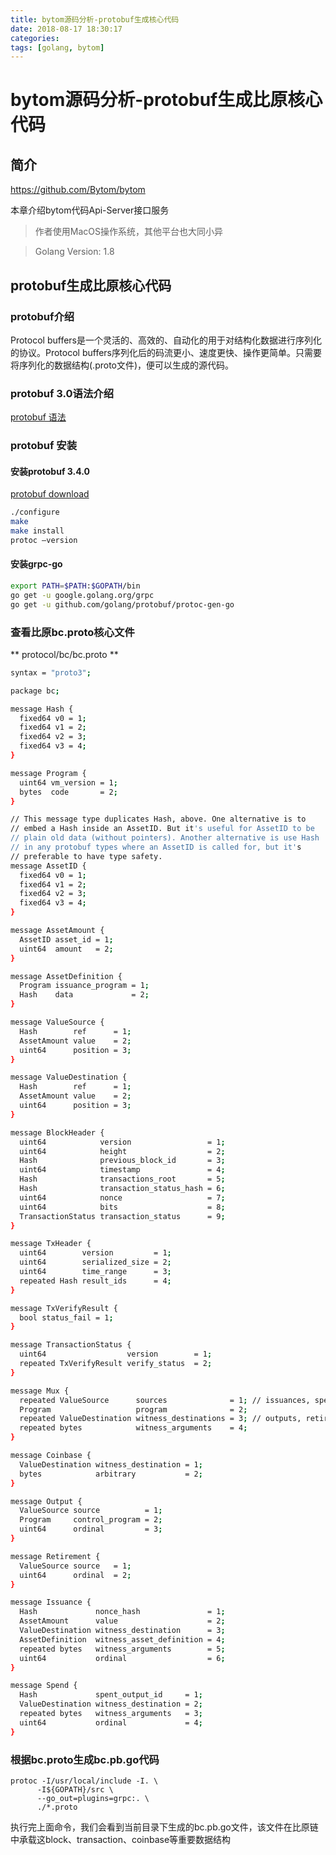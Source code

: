 ```yaml
---
title: bytom源码分析-protobuf生成核心代码
date: 2018-08-17 18:30:17
categories:
tags: [golang, bytom]
---
```



# bytom源码分析-protobuf生成比原核心代码

## 简介

https://github.com/Bytom/bytom

本章介绍bytom代码Api-Server接口服务

> 作者使用MacOS操作系统，其他平台也大同小异

> Golang Version: 1.8



## protobuf生成比原核心代码

### protobuf介绍
Protocol buffers是一个灵活的、高效的、自动化的用于对结构化数据进行序列化的协议。Protocol buffers序列化后的码流更小、速度更快、操作更简单。只需要将序列化的数据结构(.proto文件)，便可以生成的源代码。

### protobuf 3.0语法介绍
[protobuf 语法](https://developers.google.com/protocol-buffers/docs/proto3)


### protobuf 安装

#### 安装protobuf 3.4.0
[protobuf download](https://github.com/google/protobuf/releases)

``` bash
./configure
make
make install
protoc —version
```
#### 安装grpc-go
``` bash
export PATH=$PATH:$GOPATH/bin
go get -u google.golang.org/grpc
go get -u github.com/golang/protobuf/protoc-gen-go
```

### 查看比原bc.proto核心文件
** protocol/bc/bc.proto **

``` bash
syntax = "proto3";

package bc;

message Hash {
  fixed64 v0 = 1;
  fixed64 v1 = 2;
  fixed64 v2 = 3;
  fixed64 v3 = 4;
}

message Program {
  uint64 vm_version = 1;
  bytes  code       = 2;
}

// This message type duplicates Hash, above. One alternative is to
// embed a Hash inside an AssetID. But it's useful for AssetID to be
// plain old data (without pointers). Another alternative is use Hash
// in any protobuf types where an AssetID is called for, but it's
// preferable to have type safety.
message AssetID {
  fixed64 v0 = 1;
  fixed64 v1 = 2;
  fixed64 v2 = 3;
  fixed64 v3 = 4;
}

message AssetAmount {
  AssetID asset_id = 1;
  uint64  amount   = 2;
}

message AssetDefinition {
  Program issuance_program = 1;
  Hash    data             = 2;
}

message ValueSource {
  Hash        ref      = 1;
  AssetAmount value    = 2;
  uint64      position = 3;
}

message ValueDestination {
  Hash        ref      = 1;
  AssetAmount value    = 2;
  uint64      position = 3;
}

message BlockHeader {
  uint64            version                 = 1;
  uint64            height                  = 2;
  Hash              previous_block_id       = 3;
  uint64            timestamp               = 4;
  Hash              transactions_root       = 5;
  Hash              transaction_status_hash = 6;
  uint64            nonce                   = 7;
  uint64            bits                    = 8;
  TransactionStatus transaction_status      = 9;
}

message TxHeader {
  uint64        version         = 1;
  uint64        serialized_size = 2;
  uint64        time_range      = 3;
  repeated Hash result_ids      = 4;
}

message TxVerifyResult {
  bool status_fail = 1;
}

message TransactionStatus {
  uint64                  version        = 1;
  repeated TxVerifyResult verify_status  = 2;
}

message Mux {
  repeated ValueSource      sources              = 1; // issuances, spends, and muxes
  Program                   program              = 2;
  repeated ValueDestination witness_destinations = 3; // outputs, retirements, and muxes
  repeated bytes            witness_arguments    = 4;
}

message Coinbase {
  ValueDestination witness_destination = 1;
  bytes            arbitrary           = 2;
}

message Output {
  ValueSource source          = 1;
  Program     control_program = 2;
  uint64      ordinal         = 3;
}

message Retirement {
  ValueSource source   = 1;
  uint64      ordinal  = 2;
}

message Issuance {
  Hash             nonce_hash               = 1;
  AssetAmount      value                    = 2;
  ValueDestination witness_destination      = 3;
  AssetDefinition  witness_asset_definition = 4;
  repeated bytes   witness_arguments        = 5;
  uint64           ordinal                  = 6;
}

message Spend {
  Hash             spent_output_id     = 1;
  ValueDestination witness_destination = 2;
  repeated bytes   witness_arguments   = 3;
  uint64           ordinal             = 4;
}
```

### 根据bc.proto生成bc.pb.go代码

``` base
protoc -I/usr/local/include -I. \
      -I${GOPATH}/src \
      --go_out=plugins=grpc:. \
      ./*.proto
```
执行完上面命令，我们会看到当前目录下生成的bc.pb.go文件，该文件在比原链中承载这block、transaction、coinbase等重要数据结构
